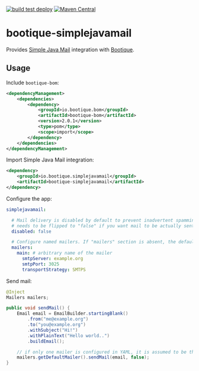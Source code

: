 <!--
  Licensed to ObjectStyle LLC under one
  or more contributor license agreements.  See the NOTICE file
  distributed with this work for additional information
  regarding copyright ownership.  The ObjectStyle LLC licenses
  this file to you under the Apache License, Version 2.0 (the
  "License"); you may not use this file except in compliance
  with the License.  You may obtain a copy of the License at

    http://www.apache.org/licenses/LICENSE-2.0

  Unless required by applicable law or agreed to in writing,
  software distributed under the License is distributed on an
  "AS IS" BASIS, WITHOUT WARRANTIES OR CONDITIONS OF ANY
  KIND, either express or implied.  See the License for the
  specific language governing permissions and limitations
  under the License.
  -->

[![build test deploy](https://github.com/bootique/bootique-simplejavamail/actions/workflows/maven.yml/badge.svg)](https://github.com/bootique/bootique-simplejavamail/actions/workflows/maven.yml)
[![Maven Central](https://img.shields.io/maven-central/v/io.bootique.simplejavamail/bootique-simplejavamail.svg?colorB=brightgreen)](https://search.maven.org/artifact/io.bootique.simplejavamail/bootique-simplejavamail/)

# bootique-simplejavamail

Provides [Simple Java Mail](http://www.simplejavamail.org/) integration with [Bootique](https://bootique.io).

## Usage

Include ```bootique-bom```:
```xml
<dependencyManagement>
    <dependencies>
        <dependency>
            <groupId>io.bootique.bom</groupId>
            <artifactId>bootique-bom</artifactId>
            <version>2.0.1</version>
            <type>pom</type>
            <scope>import</scope>
        </dependency>
    </dependencies>
</dependencyManagement>
```
Import Simple Java Mail integration:
```xml
<dependency>
	<groupId>io.bootique.simplejavamail</groupId>
	<artifactId>bootique-simplejavamail</artifactId>
</dependency>
```

Configure the app:
```yaml
simplejavamail:

  # Mail delivery is disabled by default to prevent inadvertent spamming when the app is in development. This property
  # needs to be flipped to "false" if you want mail to be actually sent to someone.
  disabled: false

  # Configure named mailers. If "mailers" section is absent, the default mailer is created pointing to "localhost:25"
  mailers:
    main: # arbitrary name of the mailer
      smtpServer: example.org
      smtpPort: 3025
      transportStrategy: SMTPS
```

Send mail:
```java
@Inject
Mailers mailers;

public void sendMail() {
    Email email = EmailBuilder.startingBlank()
        .from("me@example.org")
        .to("you@example.org")
        .withSubject("Hi!")
        .withPlainText("Hello world..")
        .buildEmail();

    // if only one mailer is configured in YAML, it is assumed to be the default mailer
    mailers.getDefaultMailer().sendMail(email, false);
}
```


